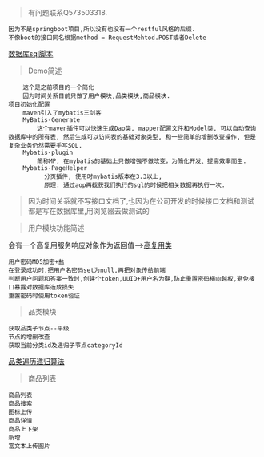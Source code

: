 > 有问题联系Q573503318.
```
因为不是springboot项目,所以没有也没有一个restful风格的后缀.  
不像boot的接口同名根据method = RequestMehtod.POST或者Delete
```
[数据库sql脚本](/帮助文档/数据库Sql脚本.zip) 
>Demo简述
```
    这个是之前项目的一个简化
    因为时间关系目前只做了用户模块,品类模块,商品模块.
项目初始化配置
    maven引入了mybatis三剑客
    MyBatis-Generate
        这个maven插件可以快速生成Dao类, mapper配置文件和Model类, 可以自动查询数据库中的所有表, 然后生成可以访问表的基础对象类型, 和一些简单的增删改查操作, 但是复杂业务仍然需要手写SQL.
    Mybatis-plugin
        简称MP, 在mybatis的基础上只做增强不做改变，为简化开发、提高效率而生. 
    Mybatis-PageHelper
          分页插件, 使用时mybatis版本在3.3以上,
          原理: 通过aop再截获我们执行的sql的时候把相关数据再执行一次.
```

 

> 因为时间关系就不写接口文档了,也因为在公司开发的时候接口文档和测试都是写在数据库里,用浏览器去做测试的

>用户模块功能简述

会有一个高复用服务响应对象作为返回值-->[高复用类](src/main/java/com/mmall/common/ServerResponse.java)
```
用户密码MD5加密+盐
在登录成功时,把用户名密码set为null,再把对象传给前端
判断用户问题和答案一致时,创建个token,UUID+用户名为键,防止重置密码横向越权,避免接口暴露对数据库造成损失
重置密码时使用token验证
```     
> 品类模块
```
获取品类子节点--平级
节点的增删改查
获取当前分类id及递归子节点categoryId
```
[品类遍历递归算法](src/main/java/com/mmall/service/impl/CategoryServerImpl.java)

> 商品列表
```
商品列表
商品搜索
图标上传
商品详情
商品上下架
新增
富文本上传图片
```
